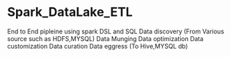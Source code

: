 # Spark_DataLake_ETL
End to End pipleine using spark DSL and SQL 
Data discovery (From Various source such as HDFS,MYSQL)
Data Munging
Data optimization
Data customization
Data curation
Data eggress (To Hive,MYSQL db)
